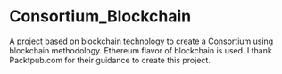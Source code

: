 # Consortium_Blockchain
A project based on blockchain technology to create a Consortium using blockchain methodology.  Ethereum flavor of blockchain is used. I thank  Packtpub.com for their guidance to create this project.
